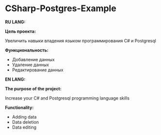 # CSharp-Postgres-Example

**RU LANG:**

__Цель проекта:__

Увеличить навыки владения языком программирования C# и Postgresql 

__Функциональность:__

- Добавление данных
- Удаление данных
- Редактирование данных

**EN LANG:**

__The purpose of the project:__

Increase your C# and Postgresql programming language skills

__Functionality:__

- Adding data
- Data deletion
- Data editing
